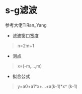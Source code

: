 # s-g滤波
参考大佬TiRan_Yang

* 滤波窗口宽度
>n=2m+1

* 测点
>x=(-m,...,m)

* 拟合公式
 >y=a0+a1*x+...+a(k-1)*x^ (k-1)

